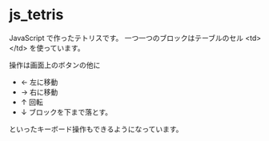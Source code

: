# js_tetris

JavaScript で作ったテトリスです。
一つ一つのブロックはテーブルのセル &lt;td&gt;&lt;/td&gt; を使っています。

操作は画面上のボタンの他に
   * ← 左に移動
   * → 右に移動
   * ↑ 回転
   * ↓ ブロックを下まで落とす。

といったキーボード操作もできるようになっています。
